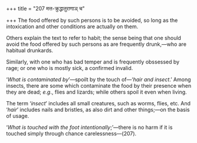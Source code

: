 +++
title = "207 मत्त-क्रुद्धातुराणाञ् च"

+++
The food offered by such persons is to be avoided, so long as the
intoxication and other conditions are actually on them.

Others explain the text to refer to habit; the sense being that one
should avoid the food offered by such persons as are frequently
drunk,—who are habitual drunkards.

Similarly, with one who has bad temper and is frequently obssessed by
rage; or one who is mostly sick, a confirmed invalid.

‘*What is contaminated by*’—spoilt by the touch of—‘*hair and insect*.’
Among insects, there are some which contaminate the food by their
presence when they are dead; *e.g*., flies and lizards; while others
spoil it even when living.

The term ‘*insect*’ includes all small creatures, such as worms, flies,
etc. And ‘*hair*’ includes nails and bristles, as also dirt and other
things;—on the basis of usage.

‘*What is touched with the foot intentionally*;’—there is no harm if it
is touched simply through chance carelessness—(207).


